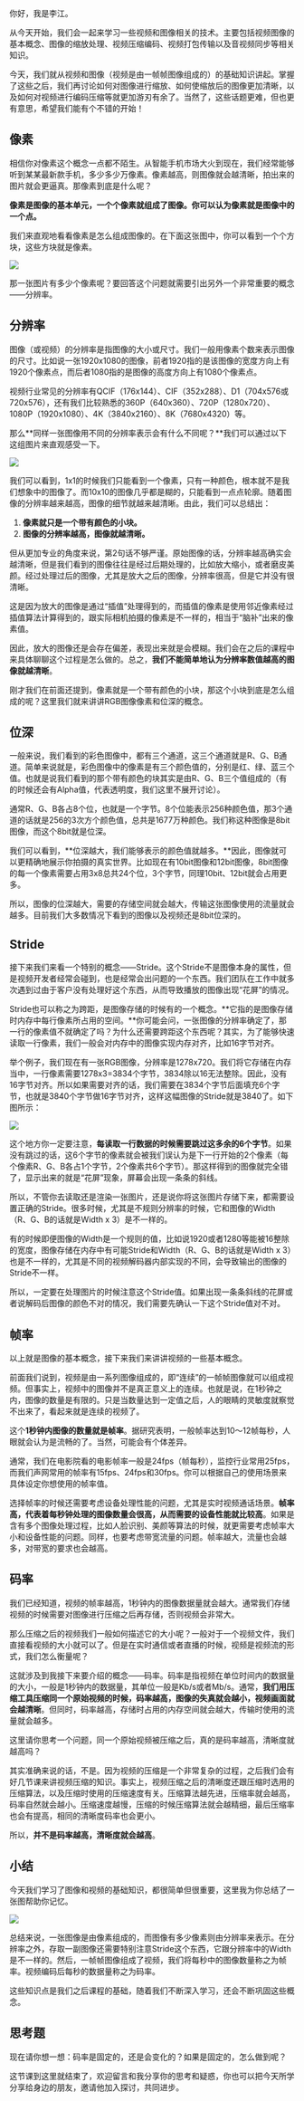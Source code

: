 你好，我是李江。

从今天开始，我们会一起来学习一些视频和图像相关的技术。主要包括视频图像的基本概念、图像的缩放处理、视频压缩编码、视频打包传输以及音视频同步等相关知识。

今天，我们就从视频和图像（视频是由一帧帧图像组成的）的基础知识讲起。掌握了这些之后，我们再讨论如何对图像进行缩放、如何使缩放后的图像更加清晰，以及如何对视频进行编码压缩等就更加游刃有余了。当然了，这些话题更难，但也更有意思，希望我们能有个不错的开始！

## 像素

相信你对像素这个概念一点都不陌生。从智能手机市场大火到现在，我们经常能够听到某某最新款手机，多少多少万像素。像素越高，则图像就会越清晰，拍出来的图片就会更逼真。那像素到底是什么呢？

**像素是图像的基本单元，一个个像素就组成了图像。你可以认为像素就是图像中的一个点。**

我们来直观地看看像素是怎么组成图像的。在下面这张图中，你可以看到一个个方块，这些方块就是像素。

![](https://static001.geekbang.org/resource/image/5a/ce/5aa82584e3c3ba42e40f7265a53c91ce.jpeg?wh=2472x1034)

那一张图片有多少个像素呢？要回答这个问题就需要引出另外一个非常重要的概念——分辨率。

## 分辨率

图像（或视频）的分辨率是指图像的大小或尺寸。我们一般用像素个数来表示图像的尺寸。比如说一张1920x1080的图像，前者1920指的是该图像的宽度方向上有1920个像素点，而后者1080指的是图像的高度方向上有1080个像素点。

视频行业常见的分辨率有QCIF（176x144）、CIF（352x288）、D1（704x576或720x576），还有我们比较熟悉的360P（640x360）、720P（1280x720）、1080P（1920x1080）、4K（3840x2160）、8K（7680x4320）等。

那么**同样一张图像用不同的分辨率表示会有什么不同呢？**我们可以通过以下这组图片来直观感受一下。

![](https://static001.geekbang.org/resource/image/af/7e/af3ddc69e258537c348b026acb240f7e.jpg?wh=2108x832)

我们可以看到，1x1的时候我们只能看到一个像素，只有一种颜色，根本就不是我们想象中的图像了。而10x10的图像几乎都是糊的，只能看到一点点轮廓。随着图像的分辨率越来越高，图像的细节就越来越清晰。由此，我们可以总结出：

1. **像素就只是一个带有颜色的小块。**
2. **图像的分辨率越高，图像就越清晰。**

但从更加专业的角度来说，第2句话不够严谨。原始图像的话，分辨率越高确实会越清晰，但是我们看到的图像往往是经过后期处理的，比如放大缩小，或者磨皮美颜。经过处理过后的图像，尤其是放大之后的图像，分辨率很高，但是它并没有很清晰。

这是因为放大的图像是通过“插值”处理得到的，而插值的像素是使用邻近像素经过插值算法计算得到的，跟实际相机拍摄的像素是不一样的，相当于“脑补”出来的像素值。

因此，放大的图像还是会存在偏差，表现出来就是会模糊。我们会在之后的课程中来具体聊聊这个过程是怎么做的。总之，**我们不能简单地认为分辨率数值越高的图像就越清晰**。

刚才我们在前面还提到，像素就是一个带有颜色的小块，那这个小块到底是怎么组成的呢？这里我们就来讲讲RGB图像像素和位深的概念。

## 位深

一般来说，我们看到的彩色图像中，都有三个通道，这三个通道就是R、G、B通道。简单来说就是，彩色图像中的像素是有三个颜色值的，分别是红、绿、蓝三个值。也就是说我们看到的那个带有颜色的块其实是由R、G、B三个值组成的（有的时候还会有Alpha值，代表透明度，我们这里不展开讨论）。

通常R、G、B各占8个位，也就是一个字节。8个位能表示256种颜色值，那3个通道的话就是256的3次方个颜色值，总共是1677万种颜色。我们称这种图像是8bit图像，而这个8bit就是位深。

我们可以看到，**位深越大，我们能够表示的颜色值就越多。**因此，图像就可以更精确地展示你拍摄的真实世界。比如现在有10bit图像和12bit图像，8bit图像的每一个像素需要占用3x8总共24个位，3个字节，同理10bit、12bit就会占用更多。

所以，图像的位深越大，需要的存储空间就会越大，传输这张图像使用的流量就会越多。目前我们大多数情况下看到的图像以及视频还是8bit位深的。

## Stride

接下来我们来看一个特别的概念——Stride。这个Stride不是图像本身的属性，但是视频开发者经常会碰到，也是经常会出问题的一个东西。我们团队在工作中就多次遇到过由于客户没有处理好这个东西，从而导致播放的图像出现“花屏”的情况。

Stride也可以称之为跨距，是图像存储的时候有的一个概念。**它指的是图像存储时内存中每行像素所占用的空间。**你可能会问，一张图像的分辨率确定了，那一行的像素值不就确定了吗？为什么还需要跨距这个东西呢？其实，为了能够快速读取一行像素，我们一般会对内存中的图像实现内存对齐，比如16字节对齐。

举个例子，我们现在有一张RGB图像，分辨率是1278x720。我们将它存储在内存当中，一行像素需要1278x3=3834个字节，3834除以16无法整除。因此，没有16字节对齐。所以如果需要对齐的话，我们需要在3834个字节后面填充6个字节，也就是3840个字节做16字节对齐，这样这幅图像的Stride就是3840了。如下图所示：

![](https://static001.geekbang.org/resource/image/24/5e/24c1542183ce2b25116e2257c4558b5e.jpg?wh=1192x991)

这个地方你一定要注意，**每读取一行数据的时候需要跳过这多余的6个字节**。如果没有跳过的话，这6个字节的像素就会被我们误认为是下一行开始的2个像素（每个像素R、G、B各占1个字节，2个像素共6个字节）。那这样得到的图像就完全错了，显示出来的就是“花屏”现象，屏幕会出现一条条的斜线。

所以，不管你去读取还是渲染一张图片，还是说你将这张图片存储下来，都需要设置正确的Stride。很多时候，尤其是不规则分辨率的时候，它和图像的Width（R、G、B的话就是Width x 3）是不一样的。

有的时候即便图像的Width是一个规则的值，比如说1920或者1280等能被16整除的宽度，图像存储在内存中有可能Stride和Width（R、G、B的话就是Width x 3）也是不一样的，尤其是不同的视频解码器内部实现的不同，会导致输出的图像的Stride不一样。

所以，一定要在处理图片的时候注意这个Stride值。如果出现一条条斜线的花屏或者说解码后图像的颜色不对的情况，我们需要先确认一下这个Stride值对不对。

## 帧率

以上就是图像的基本概念，接下来我们来讲讲视频的一些基本概念。

前面我们说到，视频是由一系列图像组成的，即“连续”的一帧帧图像就可以组成视频。但事实上，视频中的图像并不是真正意义上的连续。也就是说，在1秒钟之内，图像的数量是有限的。只是当数量达到一定值之后，人的眼睛的灵敏度就察觉不出来了，看起来就是连续的视频了。

这个**1秒钟内图像的数量就是帧率**。据研究表明，一般帧率达到10～12帧每秒，人眼就会认为是流畅的了。当然，可能会有个体差异。

通常，我们在电影院看的电影帧率一般是24fps（帧每秒），监控行业常用25fps，而我们声网常用的帧率有15fps、24fps和30fps。你可以根据自己的使用场景来具体设定你想使用的帧率值。

选择帧率的时候还需要考虑设备处理性能的问题，尤其是实时视频通话场景。**帧率高，代表着每秒钟处理的图像数量会很高，从而需要的设备性能就比较高**。如果是含有多个图像处理过程，比如人脸识别、美颜等算法的时候，就更需要考虑帧率大小和设备性能的问题。同样，也要考虑带宽流量的问题。帧率越大，流量也会越多，对带宽的要求也会越高。

## 码率

我们已经知道，视频的帧率越高，1秒钟内的图像数据量就会越大。通常我们存储视频的时候需要对图像进行压缩之后再存储，否则视频会非常大。

那么压缩之后的视频我们一般如何描述它的大小呢？一般对于一个视频文件，我们直接看视频的大小就可以了。但是在实时通信或者直播的时候，视频是视频流的形式，我们怎么衡量呢？

这就涉及到我接下来要介绍的概念——码率。码率是指视频在单位时间内的数据量的大小，一般是1秒钟内的数据量，其单位一般是Kb/s或者Mb/s。通常，**我们用压缩工具压缩同一个原始视频的时候，码率越高，图像的失真就会越小，视频画面就会越清晰**。但同时，码率越高，存储时占用的内存空间就会越大，传输时使用的流量就会越多。

这里请你思考一个问题，同一个原始视频被压缩之后，真的是码率越高，清晰度就越高吗？

其实准确来说的话，不是。因为视频的压缩是一个非常复杂的过程，之后我们会有好几节课来讲视频压缩的知识。事实上，视频压缩之后的清晰度还跟压缩时选用的压缩算法，以及压缩时使用的压缩速度有关。压缩算法越先进，压缩率就会越高，码率自然就会越小。压缩速度越慢，压缩的时候压缩算法就会越精细，最后压缩率也会有提高，相同的清晰度码率也会更小。

所以，**并不是码率越高，清晰度就会越高**。

## 小结

今天我们学习了图像和视频的基础知识，都很简单但很重要，这里我为你总结了一张图帮助你记忆。

![](https://static001.geekbang.org/resource/image/20/ca/20468627e2eccba12119a267c1abbcca.jpg?wh=2546x1406)

总结来说，一张图像是由像素组成的，而图像有多少像素则由分辨率来表示。在分辨率之外，存取一副图像还需要特别注意Stride这个东西，它跟分辨率中的Width是不一样的。然后，一帧帧图像组成了视频，我们将每秒中的图像数量称之为帧率。视频编码后每秒的数据量称之为码率。

这些知识点是我们之后课程的基础，随着我们不断深入学习，还会不断巩固这些概念。

## 思考题

现在请你想一想：码率是固定的，还是会变化的？如果是固定的，怎么做到呢？

这节课到这里就结束了，欢迎留言和我分享你的思考和疑惑，你也可以把今天所学分享给身边的朋友，邀请他加入探讨，共同进步。